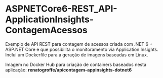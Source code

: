 # ASPNETCore6-REST_API-ApplicationInsights-ContagemAcessos
Exemplo de API REST para contagem de acessos criada com .NET 6 + ASP.NET Core e que possibilita o monitoramento via Application Insights. Inclui um Dockerfile para a geração de imagens baseadas em Linux.

Imagem no Docker Hub para criação de containers baseados nesta aplicação: **renatogroffe/apicontagem-appinsights-dotnet6**